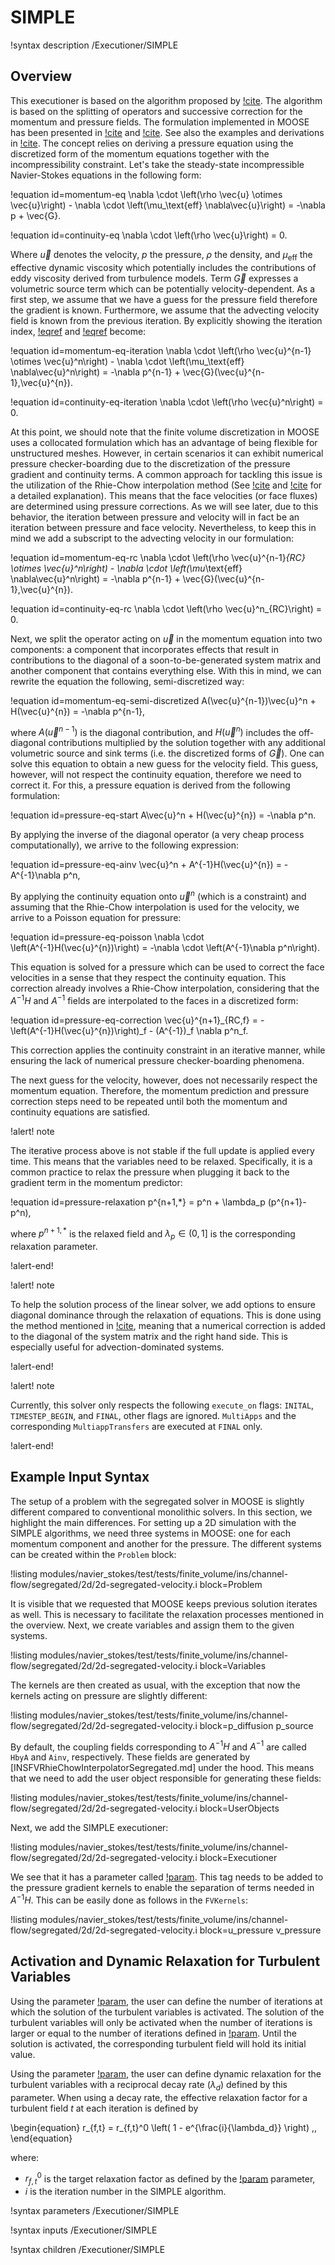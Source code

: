 # SIMPLE

!syntax description /Executioner/SIMPLE

## Overview

This executioner is based on the algorithm proposed by [!cite](patankar1983calculation). The algorithm
is based on the splitting of operators and successive correction for the momentum and pressure fields.
The formulation implemented in MOOSE has been presented in [!cite](jasak1996error) and [!cite](juretic2005error).
See also the examples and derivations in [!cite](moukalled2016finite).
The concept relies on deriving a pressure equation using the discretized form of the momentum
equations together with the incompressibility constraint. Let's take the steady-state incompressible Navier-Stokes equations
in the following form:

!equation id=momentum-eq
\nabla \cdot \left(\rho \vec{u} \otimes \vec{u}\right) - \nabla \cdot \left(\mu_\text{eff} \nabla\vec{u}\right) = -\nabla p + \vec{G}.

!equation id=continuity-eq
\nabla \cdot \left(\rho \vec{u}\right) = 0.

Where $\vec{u}$ denotes the velocity, $p$ the pressure, $\rho$ the density, and $\mu_\text{eff}$ the effective dynamic viscosity
which potentially includes the contributions of eddy viscosity derived from turbulence models.
Term $\vec{G}$ expresses a volumetric source term which can be potentially velocity-dependent.
As a first step, we assume that we have a guess for the pressure field therefore the gradient is known. Furthermore, we assume that
the advecting velocity field is known from the previous iteration. By explicitly showing the iteration index,
[!eqref](momentum-eq) and [!eqref](continuity-eq) become:

!equation id=momentum-eq-iteration
\nabla \cdot \left(\rho \vec{u}^{n-1} \otimes \vec{u}^n\right) - \nabla \cdot \left(\mu_\text{eff} \nabla\vec{u}^n\right) = -\nabla p^{n-1} + \vec{G}(\vec{u}^{n-1},\vec{u}^{n}).

!equation id=continuity-eq-iteration
\nabla \cdot \left(\rho \vec{u}^n\right) = 0.

At this point, we should note that the finite volume discretization in MOOSE uses a collocated formulation which has an advantage
of being flexible for unstructured meshes. However, in certain scenarios it can exhibit numerical pressure checker-boarding
due to the discretization of the pressure gradient and continuity terms. A common approach for tackling this issue is the
utilization of the Rhie-Chow interpolation method (See [!cite](rhie1983numerical) and [!cite](moukalled2016finite) for a detailed
explanation). This means that the face velocities (or face fluxes) are determined using pressure corrections. As we will see
later, due to this behavior, the iteration between pressure and velocity will in fact be an iteration between
pressure and face velocity. Nevertheless, to keep this in mind we add a subscript to the advecting velocity in our formulation:

!equation id=momentum-eq-rc
\nabla \cdot \left(\rho \vec{u}^{n-1}_{RC} \otimes \vec{u}^n\right) - \nabla \cdot \left(\mu_\text{eff} \nabla\vec{u}^n\right) = -\nabla p^{n-1} + \vec{G}(\vec{u}^{n-1},\vec{u}^{n}).

!equation id=continuity-eq-rc
\nabla \cdot \left(\rho \vec{u}^n_{RC}\right) = 0.

Next, we split the operator acting on $\vec{u}$ in the momentum equation into two components: a component that incorporates effects
that result in contributions to the diagonal of a soon-to-be-generated system matrix and another component that contains
everything else. With this in mind, we can rewrite the equation the following, semi-discretized way:

!equation id=momentum-eq-semi-discretized
A(\vec{u}^{n-1})\vec{u}^n + H(\vec{u}^{n}) = -\nabla p^{n-1},

where $A(\vec{u}^{n-1})$ is the diagonal contribution, and $H(\vec{u}^{n})$ includes the off-diagonal contributions
multiplied by the solution together with any additional volumetric source and sink terms (i.e. the discretized forms of $\vec{G}$).
One can solve this equation to obtain a new guess for the velocity field. This guess, however, will not respect the
continuity equation, therefore we need to correct it. For this, a pressure equation is derived from the following formulation:

!equation id=pressure-eq-start
A\vec{u}^n + H(\vec{u}^{n}) = -\nabla p^n.

By applying the inverse of the diagonal operator (a very cheap process computationally), we arrive to the following expression:

!equation id=pressure-eq-ainv
\vec{u}^n + A^{-1}H(\vec{u}^{n}) = -A^{-1}\nabla p^n,

By applying the continuity equation onto $\vec{u}^n$ (which is a constraint) and assuming that the Rhie-Chow
interpolation is used for the velocity, we arrive to a Poisson equation for pressure:

!equation id=pressure-eq-poisson
\nabla \cdot \left(A^{-1}H(\vec{u}^{n})\right) = -\nabla \cdot \left(A^{-1}\nabla p^n\right).

This equation is solved for a pressure which can be used to correct the face velocities in a sense that they
respect the continuity equation. This correction already involves a Rhie-Chow interpolation, considering that
the $A^{-1}H$ and $A^{-1}$ fields are interpolated to the faces in a discretized form:

!equation id=pressure-eq-correction
\vec{u}^{n+1}_{RC,f} = - \left(A^{-1}H(\vec{u}^{n})\right)_f - (A^{-1})_f \nabla p^n_f.

This correction applies the continuity constraint in an iterative manner, while ensuring the lack of
numerical pressure checker-boarding phenomena.

The next guess for the velocity, however, does not necessarily respect the momentum equation. Therefore,
the momentum prediction and pressure correction steps need to be repeated until both the momentum and
continuity equations are satisfied.

!alert! note

The iterative process above is not stable if the full update is applied every time. This means that the
variables need to be relaxed. Specifically, it is a common practice to relax the pressure when plugging it
back to the gradient term in the momentum predictor:

!equation id=pressure-relaxation
p^{n+1,*} = p^n + \lambda_p (p^{n+1}-p^n),

where $p^{n+1,*}$ is the relaxed field and $\lambda_p \in (0,1]$ is the corresponding relaxation parameter.

!alert-end!

!alert! note

To help the solution process of the linear solver, we add options to ensure diagonal dominance through
the relaxation of equations. This is done using the method mentioned in [!cite](juretic2005error), meaning that
a numerical correction is added to the diagonal of the system matrix and the right hand side. This is
especially useful for advection-dominated systems.

!alert-end!

!alert! note

Currently, this solver only respects the following `execute_on` flags: `INITAL`, `TIMESTEP_BEGIN`, and `FINAL`, other flags are ignored. `MultiApps` and the corresponding `MultiappTransfers` are executed at `FINAL` only.

!alert-end!

## Example Input Syntax

The setup of a problem with the segregated solver in MOOSE is slightly different compared to
conventional monolithic solvers. In this section, we highlight the main differences.
For setting up a 2D simulation with the SIMPLE algorithms, we need three systems in MOOSE:
one for each momentum component and another for the pressure. The different systems
can be created within the `Problem` block:

!listing modules/navier_stokes/test/tests/finite_volume/ins/channel-flow/segregated/2d/2d-segregated-velocity.i block=Problem

It is visible that we requested that MOOSE keeps previous solution iterates as well. This is necessary to
facilitate the relaxation processes mentioned in the overview. Next, we create variables and assign them to the
given systems.

!listing modules/navier_stokes/test/tests/finite_volume/ins/channel-flow/segregated/2d/2d-segregated-velocity.i block=Variables

The kernels are then created as usual, with the exception that now the kernels acting on pressure are
slightly different:

!listing modules/navier_stokes/test/tests/finite_volume/ins/channel-flow/segregated/2d/2d-segregated-velocity.i block=p_diffusion p_source

By default, the coupling fields corresponding to $A^{-1}H$ and $A^{-1}$ are called `HbyA` and `Ainv`, respectively. These
fields are generated by [INSFVRhieChowInterpolatorSegregated.md] under the hood. This means that we need to add the
user object responsible for generating these fields:

!listing modules/navier_stokes/test/tests/finite_volume/ins/channel-flow/segregated/2d/2d-segregated-velocity.i block=UserObjects

Next, we add the SIMPLE executioner:

!listing modules/navier_stokes/test/tests/finite_volume/ins/channel-flow/segregated/2d/2d-segregated-velocity.i block=Executioner

We see that it has a parameter called [!param](/Executioner/SIMPLE/pressure_gradient_tag). This tag needs to be added to the
pressure gradient kernels to enable the separation of terms needed in $A^{-1}H$. This can be easily done as follows in the `FVKernels`:

!listing modules/navier_stokes/test/tests/finite_volume/ins/channel-flow/segregated/2d/2d-segregated-velocity.i block=u_pressure v_pressure

## Activation and Dynamic Relaxation for Turbulent Variables

Using the parameter [!param](/Executioner/SIMPLE/turbulence_iterations_to_activate), the user can define the number of iterations at which the solution of the turbulent variables is activated. The solution of the turbulent variables will only be activated when the number of iterations is larger or equal to the number of iterations defined in [!param](/Executioner/SIMPLE/turbulence_iterations_to_activate). Until the solution is activated, the corresponding turbulent field will hold its initial value.

Using the parameter [!param](/Executioner/SIMPLE/turbulence_relaxation_decay_rate), the user can define dynamic relaxation for the turbulent variables with a reciprocal decay rate ($\lambda_d$) defined by this parameter. When using a decay rate, the effective relaxation factor for a turbulent field $t$ at each iteration is defined by

\begin{equation}
r_{f,t} = r_{f,t}^0 \left( 1 - e^{\frac{i}{\lambda_d}} \right) \,,
\end{equation}

where:

- $r_{f,t}^0$ is the target relaxation factor as defined by the [!param](/Executioner/SIMPLE/turbulence_equation_relaxation) parameter,
- $i$ is the iteration number in the SIMPLE algorithm.



!syntax parameters /Executioner/SIMPLE

!syntax inputs /Executioner/SIMPLE

!syntax children /Executioner/SIMPLE
